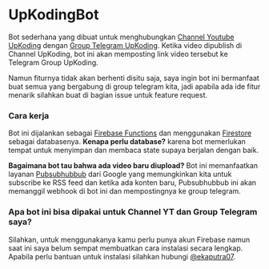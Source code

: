 # UpKodingBot

Bot sederhana yang dibuat untuk menghubungkan [Channel Youtube UpKoding](https://youtube.com/c/UpKoding) dengan [Group Telegram UpKoding](https://t.me/upkoding). Ketika video dipublish di Channel UpKoding, bot ini akan memposting link video tersebut ke Telegram Group UpKoding.

Namun fiturnya tidak akan berhenti disitu saja, saya ingin bot ini bermanfaat buat semua yang bergabung di group telegram kita, jadi apabila ada ide fitur menarik silahkan buat di bagian issue untuk feature request.

### Cara kerja

Bot ini dijalankan sebagai [Firebase Functions](https://firebase.google.com/docs/functions) dan menggunakan [Firestore](https://firebase.google.com/docs/firestore) sebagai databasenya. **Kenapa perlu database?** karena bot memerlukan tempat untuk menyimpan dan membaca state supaya berjalan dengan baik.

**Bagaimana bot tau bahwa ada video baru diupload?** Bot ini memanfaatkan layanan [Pubsubhubbub](https://pubsubhubbub.appspot.com) dari Google yang memungkinkan kita untuk subscribe ke RSS feed dan ketika ada konten baru, Pubsubhubbub ini akan memanggil webhook di bot ini dan mempostingnya ke group telegram.

### Apa bot ini bisa dipakai untuk Channel YT dan Group Telegram saya?

Silahkan, untuk menggunakanya kamu perlu punya akun Firebase namun saat ini saya belum sempat membuatkan cara instalasi secara lengkap. Apabila perlu bantuan untuk instalasi silahkan hubungi [@ekaputra07](https://github.com/ekaputra07).
